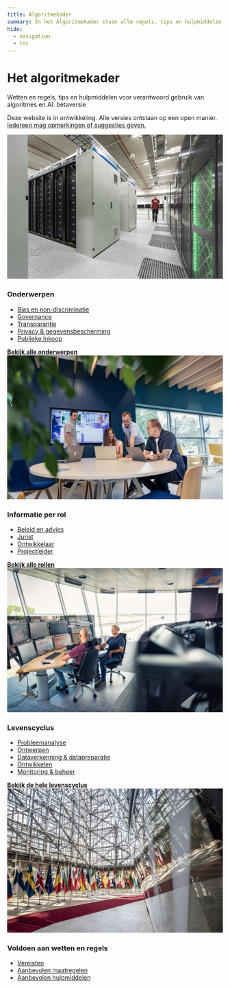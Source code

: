 ```yaml
---
title: Algoritmekader
summary: In het Algoritmekader staan alle regels, tips en hulpmiddelen voor overheden voor verantwoord gebruik van algoritmes en AI.
hide:
  - navigation
  - toc
---
```

# Het algoritmekader 
<div class="header-container">
    <div class="subheader">Wetten en regels, tips en hulpmiddelen voor verantwoord gebruik van algoritmes en AI. 
    <span class="version-container">
      <span class="version-label">bètaversie</span>
      <div class="hover-info">
        <p>Deze website is in ontwikkeling. Alle versies ontstaan op een open manier. <a href="overhetalgoritmekader/CONTRIBUTING/">Iedereen mag opmerkingen of suggesties geven.</a></p>
      </div>
    </span>
    </div>
</div>

<div class="float-container">

  <div class="float-child styled-list">
    <img src="afbeeldingen//onderwerpen.jpeg" alt="Afbeelding 3" class="block-image">
    <div class="float-box">
    <h3><b>Onderwerpen</b></h3>
    <ul>
      <li><a href="onderwerpen/bias-en-non-discriminatie/">Bias en non-discriminatie</a></li>
      <li><a href="onderwerpen/governance/">Governance</a></li>
      <li><a href="onderwerpen/transparantie/">Transparantie</a></li>    
      <li><a href="onderwerpen/privacy-en-gegevensbescherming/">Privacy & gegevensbescherming</a></li>
      <li><a href="onderwerpen/publieke-inkoop/">Publieke inkoop</a></li>
    </ul>
    <a href="onderwerpen/" class="show-more"><b>Bekijk alle onderwerpen</b></a>
  </div>
  </div>

  <div class="float-child styled-list">
    <img src="afbeeldingen/rollen.jpg" alt="Afbeelding 2" class="block-image">
    <div class="float-box">
    <h3><b>Informatie per rol</b></h3>
    <ul>
      <li><a href="rollen/beleid-en-advies/">Beleid en advies</a></li>
      <li><a href="rollen/jurist/">Jurist</a></li>
      <li><a href="rollen/ontwikkelaar/">Ontwikkelaar</a></li>
      <li><a href="rollen/projectleider/">Projectleider</a></li>
    </ul>
    <a href="rollen/" class="show-more"><b>Bekijk alle rollen</b></a>
  </div>
  </div>

  <div class="float-child styled-list">
    <img src="afbeeldingen/monitoring.jpg" alt="Afbeelding 4" class="block-image">
    <div class="float-box">
    <h3><b>Levenscyclus</b></h3>
    <ul>
      <li><a href="levenscyclus/probleemanalyse/">Probleemanalyse</a></li>
      <li><a href="levenscyclus/ontwerp/">Ontwerpen</a></li>
      <li><a href="levenscyclus/dataverkenning-en-datapreparatie/">Dataverkenning & datapreparatie</a></li>    
      <li><a href="levenscyclus/ontwikkelen/">Ontwikkelen</a></li>
      <li><a href="levenscyclus/monitoring-en-beheer/">Monitoring & beheer</a></li>  
    </ul>
    <a href="levenscyclus/" class="show-more"><b>Bekijk de hele levenscyclus</b></a>
  </div>
  </div>

  <div class="float-child styled-list">
    <img src="afbeeldingen/wettenregels.jpeg" alt="Afbeelding 1" class="block-image">
    <div class="float-box">
    <h3><b>Voldoen aan wetten en regels</b></h3>
    <ul>
      <li><a href="voldoen-aan-wetten-en-regels/vereisten/">Vereisten</a></li>
      <li><a href="voldoen-aan-wetten-en-regels/maatregelen/">Aanbevolen maatregelen</a></li>
      <li><a href="voldoen-aan-wetten-en-regels/hulpmiddelen/">Aanbevolen hulpmiddelen</a></li>
    </ul>
    </div>
  </div>

</div>
<br><br><br>
